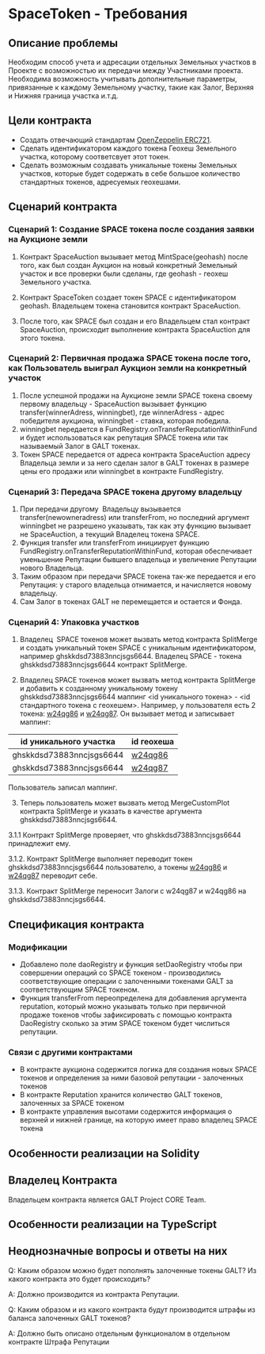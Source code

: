 # SpaceToken - Требования

## Описание проблемы
Необходим способ учета и адресации отдельных Земельных участков в Проекте с возможностью их передачи между Участниками проекта. Необходима возможность учитывать дополнительные параметры, привязанные к каждому Земельному участку, такие как Залог, Верхняя и Нижняя граница участка и.т.д.

## Цели контракта
- Создать отвечающий стандартам [OpenZeppelin ERC721](https://github.com/OpenZeppelin/openzeppelin-solidity/blob/master/contracts/token/ERC721).
- Сделать идентификатором каждого токена Геохеш Земельного участка, которому соответсвует этот токен.
- Сделать возможным создавать уникальные токены Земельных участков, которые будет содержать в себе большое количество стандартных токенов, адресуемых геохешами.

## Сценарий контракта
### Сценарий 1: Создание SPACE токена после создания заявки на Аукционе земли
1. Контракт SpaceAuction вызывает метод MintSpace(geohash) после того, как был создан Аукцион на новый конкретный Земельный участок и все проверки были сделаны, где geohash - геохеш Земельного участка. 

2. Контракт SpaceToken создает токен SPACE с идентификатором geohash. Владельцем токена становится контракт SpaceAuction.
3. После того, как SPACE был создан и его Владельцем стал контракт SpaceAuction, происходит выполнение контракта SpaceAuction для этого токена.
### Сценарий 2: Первичная продажа SPACE токена после того, как Пользователь выиграл Аукцион земли на конкретный участок
1. После успешной продажи на Аукционе земли SPACE токена своему первому владельцу - SpaceAuction вызывает функцию transfer(winnerAdress, winningbet), где winnerAdress - адрес победителя аукциона, winningbet - ставка, которая победила.
2. winningbet передается в FundRegistry.onTransferReputationWithinFund и будет использоваться как репутация SPACE токена или так называемый Залог в GALT токенах.
3. Токен SPACE передается от адреса контракта SpaceAuction адресу Владельца земли и за него сделан залог в GALT токенах в размере цены его продажи или winningbet в контракте FundRegistry.
### Сценарий 3: Передача SPACE токена другому владельцу
1. При передачи другому  Владельцу вызывается transfer(newowneradress) или transferFrom, но последний аргумент winningbet не разрешено указывать, так как эту функцию вызывает не SpaceAuction, а текущий Владелец токена SPACE.
2. Функция transfer или transferFrom инициирует функцию FundRegistry.onTransferReputationWithinFund, которая обеспечивает уменьшение Репутации бывшего владельца и увеличение Репутации нового Владельца.
3. Таким образом при передачи SPACE токена так-же передается и его Репутация: у старого владельца отнимается, и начисляется новому владельцу.
4. Сам Залог в токенах GALT не перемещается и остается и Фонда.

### Сценарий 4: Упаковка участков
1. Владелец  SPACE токенов может вызвать метод контракта SplitMerge и создать уникальный токен SPACE с уникальным идентификатором, например ghskkdsd73883nncjsgs6644. Владелец SPACE - токена ghskkdsd73883nncjsgs6644 контракт SplitMerge.

2. Владелец  SPACE токенов может вызвать метод контракта SplitMerge и добавить к созданному уникальному токену ghskkdsd73883nncjsgs6644 маппинг <id уникального токена> - <id стандартного токена с геохешем>.
Например, у пользователя есть 2 токена: [w24qg86](http://explorer.galtproject.io/map/#w24qg86) и [w24qg87](http://explorer.galtproject.io/map/#w24qg87). Он вызывает метод и записывает маппинг:

|id уникального участка|id геохеша|
|------------------|------------|
|ghskkdsd73883nncjsgs6644|[w24qg86](http://explorer.galtproject.io/map/#w24qg86)|
|ghskkdsd73883nncjsgs6644|[w24qg87](http://explorer.galtproject.io/map/#w24qg87)|

Пользователь записал маппинг.

3. Теперь пользователь может вызвать метод MergeCustomPlot контракта SplitMerge и указать в качестве аргумента ghskkdsd73883nncjsgs6644. 

3.1.1 Контракт SplitMerge проверяет, что ghskkdsd73883nncjsgs6644 принадлежит ему.

3.1.2. Контракт SplitMerge выполняет переводит токен ghskkdsd73883nncjsgs6644 пользователю, а токены [w24qg86](http://explorer.galtproject.io/map/#w24qg86) и [w24qg87](http://explorer.galtproject.io/map/#w24qg87) переводит себе.

3.1.3. Контракт SplitMerge переносит Залоги с w24qg87 и w24qg86 на ghskkdsd73883nncjsgs6644.

## Спецификация контракта
### Модификации
- Добавлено поле daoRegistry и функция setDaoRegistry чтобы при совершении операций со SPACE токеном - производились соответствующие операции с залоченными токенами GALT за соответствующим SPACE токеном.
- Функция transferFrom переопределена для добавления аргумента reputation, который можно указывать только при первичной продаже токенов чтобы зафиксировать c помощью контракта DaoRegistry сколько за этим SPACE токеном будет числиться репутации.
### Связи с другими контрактами
- В контракте аукциона содержится логика для создания новых SPACE токенов и определения за ними базовой репутации - залоченных токенов
- В контракте Reputation хранится количество GALT токенов, залоченных за SPACE токеном
- В контракте управления высотами содержится информация о верхней и нижней границе, на которую имеет право владелец SPACE токена

## Особенности реализации на Solidity
## Владелец Контракта
Владельцем контракта является GALT Project CORE Team.

## Особенности реализации на TypeScript

## Неоднозначные вопросы и ответы на них
Q: Каким образом можно будет пополнять залоченные токены GALT? Из какого контракта это будет происходить?

A: Должно производится из контракта Репутации.

Q: Каким образом и из какого контракта будут производится штрафы из баланса залоченных GALT токенов?

A: Должно быть описано отдельным функционалом в отдельном контракте Штрафа Репутации

